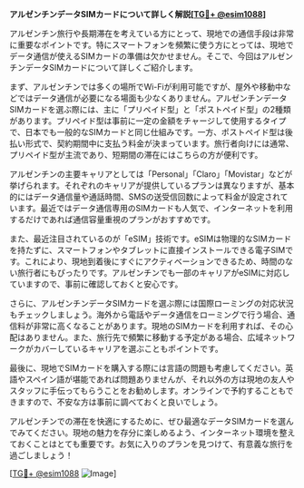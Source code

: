 **アルゼンチンデータSIMカードについて詳しく解説[[TG💪+ @esim1088](https://t.me/s/esim1088)]**

アルゼンチン旅行や長期滞在を考えている方にとって、現地での通信手段は非常に重要なポイントです。特にスマートフォンを頻繁に使う方にとっては、現地でデータ通信が使えるSIMカードの準備は欠かせません。そこで、今回はアルゼンチンデータSIMカードについて詳しくご紹介します。

まず、アルゼンチンでは多くの場所でWi-Fiが利用可能ですが、屋外や移動中などではデータ通信が必要になる場面も少なくありません。アルゼンチンデータSIMカードを選ぶ際には、主に「プリペイド型」と「ポストペイド型」の2種類があります。プリペイド型は事前に一定の金額をチャージして使用するタイプで、日本でも一般的なSIMカードと同じ仕組みです。一方、ポストペイド型は後払い形式で、契約期間中に支払う料金が決まっています。旅行者向けには通常、プリペイド型が主流であり、短期間の滞在にはこちらの方が便利です。

アルゼンチンの主要キャリアとしては「Personal」「Claro」「Movistar」などが挙げられます。それぞれのキャリアが提供しているプランは異なりますが、基本的にはデータ通信量や通話時間、SMSの送受信回数によって料金が設定されています。最近ではデータ通信専用のSIMカードも人気で、インターネットを利用するだけであれば通信容量重視のプランがおすすめです。

また、最近注目されているのが「eSIM」技術です。eSIMは物理的なSIMカードを持たずに、スマートフォンやタブレットに直接インストールできる電子SIMです。これにより、現地到着後にすぐにアクティベーションできるため、時間のない旅行者にもぴったりです。アルゼンチンでも一部のキャリアがeSIMに対応していますので、事前に確認しておくと安心です。

さらに、アルゼンチンデータSIMカードを選ぶ際には国際ローミングの対応状況もチェックしましょう。海外から電話やデータ通信をローミングで行う場合、通信料が非常に高くなることがあります。現地のSIMカードを利用すれば、その心配はありません。また、旅行先で頻繁に移動する予定がある場合、広域ネットワークがカバーしているキャリアを選ぶこともポイントです。

最後に、現地でSIMカードを購入する際には言語の問題も考慮してください。英語やスペイン語が堪能であれば問題ありませんが、それ以外の方は現地の友人やスタッフに手伝ってもらうことをお勧めします。オンラインで予約することもできますので、不安な方は事前に調べておくと良いでしょう。

アルゼンチンでの滞在を快適にするために、ぜひ最適なデータSIMカードを選んでみてください。現地の魅力を存分に楽しめるよう、インターネット環境を整えておくことはとても重要です。お気に入りのプランを見つけて、有意義な旅行を過ごしましょう！

[[TG💪+ @esim1088](https://t.me/s/esim1088) ![Image](https://i.postimg.cc/Y0z9fWf4/image.png)]